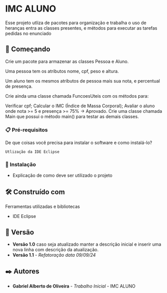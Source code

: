 # IMC ALUNO

Esse projeto utliza de pacotes para organização e trabalha o uso de heranças entra as classes presentes, e métodos para executar as tarefas pedidas no enunciado 

## 🚀 Começando

Crie um pacote para armazenar as classes Pessoa e Aluno.

Uma pessoa tem os atributos nome, cpf, peso e altura.

Um aluno tem os mesmos atributos de pessoa mais sua nota, e percentual de presença. 

Crie ainda uma classe chamada FuncoesUteis com os métodos para:

Verificar cpf;
Calcular o IMC (Índice de Massa Corporal);
Avaliar o aluno onde nota >= 5 e presença >= 75% → Aprovado.
Crie uma classe chamada Main que possui o método main() para testar as demais classes.

### 📋 Pré-requisitos

De que coisas você precisa para instalar o software e como instalá-lo?

```
Utlização da IDE Eclipse 
```

### 🔧 Instalação

* Explicação de como deve ser utilizado o projeto

## 🛠️ Construído com

Ferramentas utilizadas e bibliotecas

* IDE Eclipse

## 📌 Versão

* **Versão 1.0** caso seja atualizado manter a descrição inicial e inserir uma nova linha com descrição da atualização.
* **Versão 1.1** - *Refatoração* *data 09/09/24*

## ✒️ Autores

* **Gabriel Alberto de Oliveira** - *Trabalho Inicial* - IMC ALUNO
